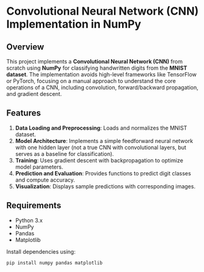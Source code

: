 # Convolutional Neural Network (CNN) Implementation in NumPy

## Overview

This project implements a **Convolutional Neural Network (CNN)** from scratch using **NumPy** for classifying handwritten digits from the **MNIST dataset**. The implementation avoids high-level frameworks like TensorFlow or PyTorch, focusing on a manual approach to understand the core operations of a CNN, including convolution, forward/backward propagation, and gradient descent.

## Features

1. **Data Loading and Preprocessing**: Loads and normalizes the MNIST dataset.
2. **Model Architecture**: Implements a simple feedforward neural network with one hidden layer (not a true CNN with convolutional layers, but serves as a baseline for classification).
3. **Training**: Uses gradient descent with backpropagation to optimize model parameters.
4. **Prediction and Evaluation**: Provides functions to predict digit classes and compute accuracy.
5. **Visualization**: Displays sample predictions with corresponding images.

## Requirements

- Python 3.x
- NumPy
- Pandas
- Matplotlib

Install dependencies using:

```bash
pip install numpy pandas matplotlib
